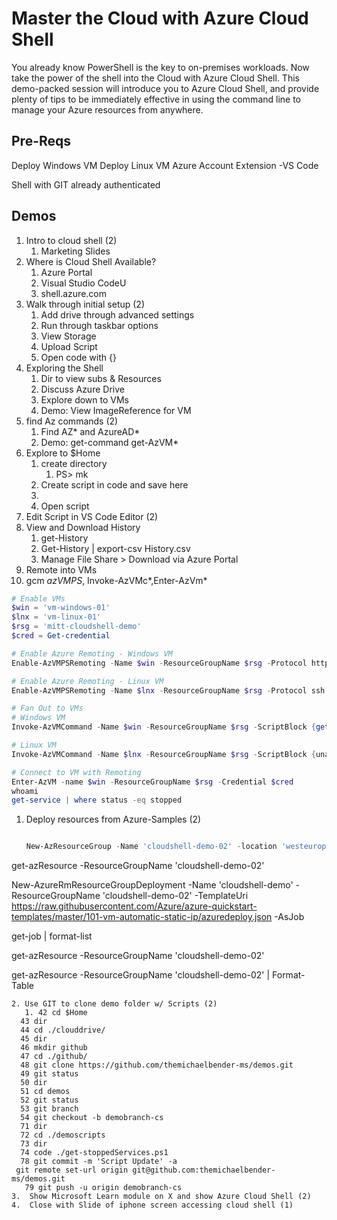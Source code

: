 # Master the Cloud with Azure Cloud Shell

You already know PowerShell is the key to on-premises workloads. Now take the power of the shell into the Cloud with Azure Cloud Shell. This demo-packed session will introduce you to Azure Cloud Shell, and provide plenty of tips to be immediately effective in using the command line to manage your Azure resources from anywhere.

## Pre-Reqs

Deploy Windows VM
Deploy Linux VM
Azure Account Extension -VS Code

Shell with GIT already authenticated
## Demos

1. Intro to cloud shell (2)
   1. Marketing Slides
2. Where is Cloud Shell Available?
   1. Azure Portal
   2. Visual Studio CodeU
   3. shell.azure.com
3. Walk through initial setup (2)
   1. Add drive through advanced settings
   2. Run through taskbar options
   3. View Storage
   4. Upload Script
   5. Open code with {}
4. Exploring the Shell
   1. Dir to view subs & Resources
   2. Discuss Azure Drive
   3. Explore down to VMs
   4. Demo: View ImageReference for VM
5. find Az commands (2)
   1. Find AZ* and AzureAD*
   2. Demo: get-command get-AzVM*
6. Explore to $Home
   1. create directory
      1. PS> mk
   2. Create script in code and save here
   3. 
   4. Open script
7. Edit Script in VS Code Editor (2)
8. View and Download History
   1. get-History
   2. Get-History | export-csv History.csv
   3. Manage File Share > Download via Azure Portal
9.  Remote into VMs
   4. gcm *azVMPS*, Invoke-AzVMc*,Enter-AzVm*

```PowerShell
# Enable VMs
$win = 'vm-windows-01'
$lnx = 'vm-linux-01'
$rsg = 'mitt-cloudshell-demo'
$cred = Get-credential

# Enable Azure Remoting - Windows VM
Enable-AzVMPSRemoting -Name $win -ResourceGroupName $rsg -Protocol https -OsType Windows

# Enable Azure Remoting - Linux VM
Enable-AzVMPSRemoting -Name $lnx -ResourceGroupName $rsg -Protocol ssh -OsType Linux

# Fan Out to VMs
# Windows VM
Invoke-AzVMCommand -Name $win -ResourceGroupName $rsg -ScriptBlock {get-service win*} -Credential $cred

# Linux VM
Invoke-AzVMCommand -Name $lnx -ResourceGroupName $rsg -ScriptBlock {uname -a} -UserName michael -KeyFilePath /home/michael/.ssh/id_rsa

# Connect to VM with Remoting
Enter-AzVM -name $win -ResourceGroupName $rsg -Credential $cred
whoami
get-service | where status -eq stopped
```

1. Deploy resources from Azure-Samples (2)
   ```PowerShell

   New-AzResourceGroup -Name 'cloudshell-demo-02' -location 'westeurope'

get-azResource -ResourceGroupName 'cloudshell-demo-02'

New-AzureRmResourceGroupDeployment -Name 'cloudshell-demo' -ResourceGroupName 'cloudshell-demo-02' -TemplateUri https://raw.githubusercontent.com/Azure/azure-quickstart-templates/master/101-vm-automatic-static-ip/azuredeploy.json   -AsJob

get-job | format-list

get-azResource -ResourceGroupName 'cloudshell-demo-02'

get-azResource -ResourceGroupName 'cloudshell-demo-02' | Format-Table
```
2. Use GIT to clone demo folder w/ Scripts (2)
   1. 42 cd $Home
  43 dir
  44 cd ./clouddrive/
  45 dir
  46 mkdir github
  47 cd ./github/
  48 git clone https://github.com/themichaelbender-ms/demos.git
  49 git status
  50 dir
  51 cd demos
  52 git status
  53 git branch
  54 git checkout -b demobranch-cs
  71 dir
  72 cd ./demoscripts
  73 dir
  74 code ./get-stoppedServices.ps1
  78 git commit -m 'Script Update' -a
 git remote set-url origin git@github.com:themichaelbender-ms/demos.git
   79 git push -u origin demobranch-cs
3.  Show Microsoft Learn module on X and show Azure Cloud Shell (2)
4.  Close with Slide of iphone screen accessing cloud shell (1)

